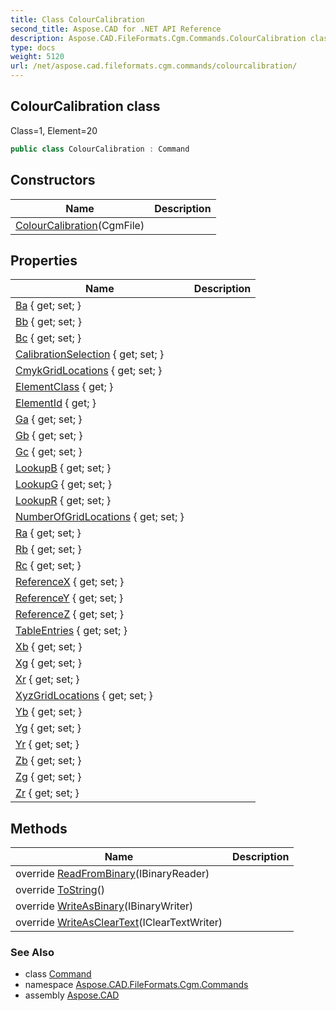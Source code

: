 ```yaml
---
title: Class ColourCalibration
second_title: Aspose.CAD for .NET API Reference
description: Aspose.CAD.FileFormats.Cgm.Commands.ColourCalibration class. Class1 Element20
type: docs
weight: 5120
url: /net/aspose.cad.fileformats.cgm.commands/colourcalibration/
---
```

## ColourCalibration class

Class=1, Element=20

```csharp
public class ColourCalibration : Command
```

## Constructors

| Name | Description |
| --- | --- |
| [ColourCalibration](colourcalibration/)(CgmFile) |  |

## Properties

| Name | Description |
| --- | --- |
| [Ba](../../aspose.cad.fileformats.cgm.commands/colourcalibration/ba/) { get; set; } |  |
| [Bb](../../aspose.cad.fileformats.cgm.commands/colourcalibration/bb/) { get; set; } |  |
| [Bc](../../aspose.cad.fileformats.cgm.commands/colourcalibration/bc/) { get; set; } |  |
| [CalibrationSelection](../../aspose.cad.fileformats.cgm.commands/colourcalibration/calibrationselection/) { get; set; } |  |
| [CmykGridLocations](../../aspose.cad.fileformats.cgm.commands/colourcalibration/cmykgridlocations/) { get; set; } |  |
| [ElementClass](../../aspose.cad.fileformats.cgm.commands/command/elementclass/) { get; } |  |
| [ElementId](../../aspose.cad.fileformats.cgm.commands/command/elementid/) { get; } |  |
| [Ga](../../aspose.cad.fileformats.cgm.commands/colourcalibration/ga/) { get; set; } |  |
| [Gb](../../aspose.cad.fileformats.cgm.commands/colourcalibration/gb/) { get; set; } |  |
| [Gc](../../aspose.cad.fileformats.cgm.commands/colourcalibration/gc/) { get; set; } |  |
| [LookupB](../../aspose.cad.fileformats.cgm.commands/colourcalibration/lookupb/) { get; set; } |  |
| [LookupG](../../aspose.cad.fileformats.cgm.commands/colourcalibration/lookupg/) { get; set; } |  |
| [LookupR](../../aspose.cad.fileformats.cgm.commands/colourcalibration/lookupr/) { get; set; } |  |
| [NumberOfGridLocations](../../aspose.cad.fileformats.cgm.commands/colourcalibration/numberofgridlocations/) { get; set; } |  |
| [Ra](../../aspose.cad.fileformats.cgm.commands/colourcalibration/ra/) { get; set; } |  |
| [Rb](../../aspose.cad.fileformats.cgm.commands/colourcalibration/rb/) { get; set; } |  |
| [Rc](../../aspose.cad.fileformats.cgm.commands/colourcalibration/rc/) { get; set; } |  |
| [ReferenceX](../../aspose.cad.fileformats.cgm.commands/colourcalibration/referencex/) { get; set; } |  |
| [ReferenceY](../../aspose.cad.fileformats.cgm.commands/colourcalibration/referencey/) { get; set; } |  |
| [ReferenceZ](../../aspose.cad.fileformats.cgm.commands/colourcalibration/referencez/) { get; set; } |  |
| [TableEntries](../../aspose.cad.fileformats.cgm.commands/colourcalibration/tableentries/) { get; set; } |  |
| [Xb](../../aspose.cad.fileformats.cgm.commands/colourcalibration/xb/) { get; set; } |  |
| [Xg](../../aspose.cad.fileformats.cgm.commands/colourcalibration/xg/) { get; set; } |  |
| [Xr](../../aspose.cad.fileformats.cgm.commands/colourcalibration/xr/) { get; set; } |  |
| [XyzGridLocations](../../aspose.cad.fileformats.cgm.commands/colourcalibration/xyzgridlocations/) { get; set; } |  |
| [Yb](../../aspose.cad.fileformats.cgm.commands/colourcalibration/yb/) { get; set; } |  |
| [Yg](../../aspose.cad.fileformats.cgm.commands/colourcalibration/yg/) { get; set; } |  |
| [Yr](../../aspose.cad.fileformats.cgm.commands/colourcalibration/yr/) { get; set; } |  |
| [Zb](../../aspose.cad.fileformats.cgm.commands/colourcalibration/zb/) { get; set; } |  |
| [Zg](../../aspose.cad.fileformats.cgm.commands/colourcalibration/zg/) { get; set; } |  |
| [Zr](../../aspose.cad.fileformats.cgm.commands/colourcalibration/zr/) { get; set; } |  |

## Methods

| Name | Description |
| --- | --- |
| override [ReadFromBinary](../../aspose.cad.fileformats.cgm.commands/colourcalibration/readfrombinary/)(IBinaryReader) |  |
| override [ToString](../../aspose.cad.fileformats.cgm.commands/command/tostring/)() |  |
| override [WriteAsBinary](../../aspose.cad.fileformats.cgm.commands/colourcalibration/writeasbinary/)(IBinaryWriter) |  |
| override [WriteAsClearText](../../aspose.cad.fileformats.cgm.commands/colourcalibration/writeascleartext/)(IClearTextWriter) |  |

### See Also

* class [Command](../command/)
* namespace [Aspose.CAD.FileFormats.Cgm.Commands](../../aspose.cad.fileformats.cgm.commands/)
* assembly [Aspose.CAD](../../)


